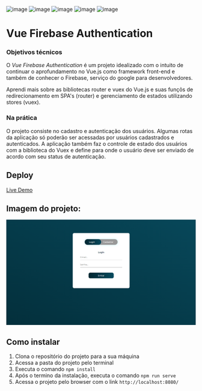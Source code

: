 ![image](https://img.shields.io/badge/Vue.js-35495E?style=for-the-badge&logo=vue.js&logoColor=4FC08D) ![image](https://img.shields.io/badge/firebase-ffca28?style=for-the-badge&logo=firebase&logoColor=black) ![image](https://img.shields.io/badge/HTML5-E34F26?style=for-the-badge&logo=html5&logoColor=white) ![image](https://img.shields.io/badge/CSS3-1572B6?style=for-the-badge&logo=css3&logoColor=white) ![image](https://img.shields.io/badge/JavaScript-323330?style=for-the-badge&logo=javascript&logoColor=F7DF1E)

# Vue Firebase Authentication

### Objetivos técnicos
O _Vue Firebase Authentication_ é um projeto idealizado com o intuito de continuar o aprofundamento no Vue.js como framework front-end e também de conhecer o Firebase, serviço do google para desenvolvedores.

Aprendi mais sobre as bibliotecas router e vuex do Vue.js e suas funçõs de redirecionamento em SPA's (router) e gerenciamento de estados utilizando stores (vuex).

### Na prática
O projeto consiste no cadastro e autenticação dos usuários. Algumas rotas da aplicação só poderão ser acessadas por usuários cadastrados e autenticados. A aplicação também faz o controle de estado dos usuários com a biblioteca do Vuex e define para onde o usuário deve ser enviado de acordo com seu status de autenticação.

## Deploy
[Live Demo](https://637228a2f5116b2bbea0afa0--scintillating-chimera-420105.netlify.app)

## Imagem do projeto:

![Vue Firebase Authentication](https://raw.githubusercontent.com/alexandremcs/vue-firebase-auth/main/src/assets/project-thumb.png)

## Como instalar
1. Clona o repositório do projeto para a sua máquina
2. Acessa a pasta do projeto pelo terminal
3. Executa o comando `npm install`
4. Após o termino da instalação, executa o comando `npm run serve`
5. Acessa o projeto pelo browser com o link `http://localhost:8080/` 
